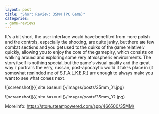 ```yaml
---
layout: post
title: "Short Review: 35MM (PC Game)"
categories:
- game-reviews
---
```


<p>
It's a bit short, the user interface would have benefited from more polish and the controls, especially the shooting, are quite janky, but there are few combat sections and you get used to the quirks of the game relatively quickly, allowing you to enjoy the core of the gameplay, which consists on walking around and exploring some very atmospheric environments. The story itself is nothing special, but the game's visual quality and the great way it portraits the eery, russian, post-apocalytic world it takes place in (it somewhat reminded me of S.T.A.L.K.E.R.) are enough to always make you want to see what comes next.
</p>


![screenshot]({{ site.baseurl }}/images/posts/35mm_01.jpg)

![screenshot]({{ site.baseurl }}/images/posts/35mm_02.jpg)


<p>More info: <a href="https://store.steampowered.com/app/466500/35MM/">https://store.steampowered.com/app/466500/35MM/</a><p>